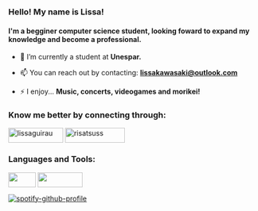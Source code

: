 


### Hello! My name is Lissa! 
#### I'm a begginer computer science student, looking foward to expand my knowledge and become a professional. 


- 🔭 I’m currently a student at **Unespar.**

- 📫 You can reach out by contacting: **lissakawasaki@outlook.com**

- ⚡ I enjoy... **Music, concerts, videogames and morikei!**

<h3 align="left">Know me better by connecting through: </h3>
<p align="left">
<a href="https://instagram.com/lissaguirau" target="blank"><img align="center" src="[https://img.shields.io/badge/Instagram-E4405F?style=for-the-badge&logo=instagram&logoColor=white)](https://aleen42.github.io/badges/src/pinterest.svg)" alt="lissaguirau" height="30" width="110" /></a> <a href="https://br.pinterest.com/risatsuss/" target="blank"><img align="center" src="[https://img.shields.io/badge/Pinterest-%23E60023.svg?&style=for-the-badge&logo=Pinterest&logoColor=white](https://aleen42.github.io/badges/src/pinterest.svg)" alt="risatsuss" height="30" width="120" /></a>  
</p>

<h3 align="left">Languages and Tools:</h3>
<p align="left">
<a target="blank"><img align="center" src="![C](https://img.shields.io/badge/c-%2300599C.svg?logo=c&logoColor=white)" height="30" width="55" /></a> <a target="blank"><img align="center" src="![Python](https://img.shields.io/badge/python-3670A0?logo=python&logoColor=ffdd54)"  height="30" width="90" /></a>  
</p>

[![spotify-github-profile](https://spotify-github-profile.vercel.app/api/view?uid=lissakawa&cover_image=true&theme=natemoo-re&show_offline=false&background_color=121212&interchange=false&bar_color=b9469f&bar_color_cover=false)](https://github.com/kittinan/spotify-github-profile)

  
